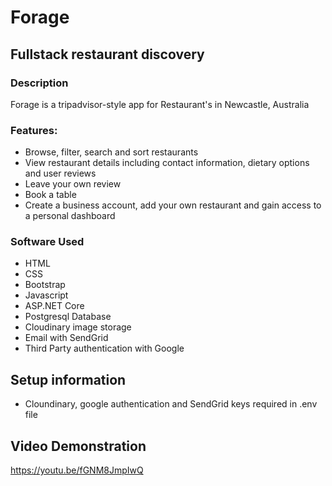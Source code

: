 # Forage

## Fullstack restaurant discovery

### Description

Forage is a tripadvisor-style app for Restaurant's in Newcastle, Australia

### Features:

- Browse, filter, search and sort restaurants
- View restaurant details including contact information, dietary options and user reviews
- Leave your own review
- Book a table
- Create a business account, add your own restaurant and gain access to a personal dashboard

### Software Used

- HTML
- CSS
- Bootstrap
- Javascript
- ASP.NET Core
- Postgresql Database
- Cloudinary image storage
- Email with SendGrid
- Third Party authentication with Google

## Setup information

- Cloundinary, google authentication and SendGrid keys required in .env file

## Video Demonstration

https://youtu.be/fGNM8JmpIwQ
